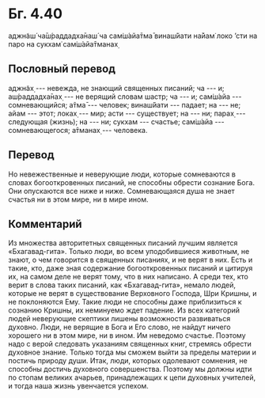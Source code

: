 # Бг. 4.40
аджн̃аш́ ча̄ш́раддадха̄наш́ ча
сам̇ш́айа̄тма̄ винаш́йати
на̄йам̇ локо ’сти на паро
на сукхам̇ сам̇ш́айа̄тманах̣
## Пословный перевод

аджн̃ах̣ --- невежда, не знающий священных писаний; ча --- и;
аш́раддадха̄нах̣ --- не верящий словам шастр; ча --- и; сам̇ш́айа ---
сомневающийся; а̄тма̄ --- человек; винаш́йати --- падает; на --- не; айам
--- этот; локах̣ --- мир; асти --- существует; на --- ни; парах̣ ---
следующая (жизнь); на --- ни; сукхам --- счастье; сам̇ш́айа ---
сомневающегося; а̄тманах̣ --- человека.

## Перевод

Но невежественные и неверующие люди, которые сомневаются в словах
богооткровенных писаний, не способны обрести сознание Бога. Они
опускаются все ниже и ниже. Сомневающаяся душа не знает счастья ни в
этом мире, ни в мире ином.

## Комментарий

Из множества авторитетных священных писаний лучшим является
«Бхагавад-гита». Только люди, во всем уподобившиеся животным, не знают,
о чем говорится в священных писаниях, и не верят в них. Есть и такие,
кто, даже зная содержание богооткровенных писаний и цитируя их, на самом
деле не верят тому, что в них написано. А среди тех, кто верит в слова
таких писаний, как «Бхагавад-гита», немало людей, которые не верят в
существование Верховного Господа, Шри Кришны, и не поклоняются Ему.
Такие люди не способны даже приблизиться к сознанию Кришны, их неминуемо
ждет падение. Из всех категорий людей неверующие скептики лишены
возможности развиваться духовно. Люди, не верящие в Бога и Его слово, не
найдут ничего хорошего ни в этом мире, ни в ином. Им неведомо счастье.
Поэтому надо с верой следовать указаниям священных книг, стремясь
обрести духовное знание. Только тогда мы сможем выйти за пределы материи
и постичь природу души. Итак, люди, которых одолевают сомнения, не
способны достичь духовного совершенства. Поэтому мы должны идти по
стопам великих ачарьев, принадлежащих к цепи духовных учителей, и тогда
наша жизнь увенчается успехом.
